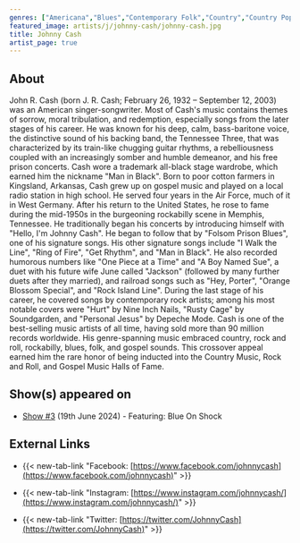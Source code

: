 ```yaml
---
genres: ["Americana","Blues","Contemporary Folk","Country","Country Pop","Folk","Gospel","Outlaw Country","Rock","Rock And Roll","Rockabilly","Singer-Songwriter","Traditional Country","Country Gospel"]
featured_image: artists/j/johnny-cash/johnny-cash.jpg
title: Johnny Cash
artist_page: true
---
```

## About

John R. Cash (born J. R. Cash; February 26, 1932 – September 12, 2003) was an American singer-songwriter. Most of Cash's music contains themes of sorrow, moral tribulation, and redemption, especially songs from the later stages of his career. He was known for his deep, calm, bass-baritone voice, the distinctive sound of his backing band, the Tennessee Three, that was characterized by its train-like chugging guitar rhythms, a rebelliousness coupled with an increasingly somber and humble demeanor, and his free prison concerts. Cash wore a trademark all-black stage wardrobe, which earned him the nickname "Man in Black".
Born to poor cotton farmers in Kingsland, Arkansas, Cash grew up on gospel music and played on a local radio station in high school. He served four years in the Air Force, much of it in West Germany. After his return to the United States, he rose to fame during the mid-1950s in the burgeoning rockabilly scene in Memphis, Tennessee. He traditionally began his concerts by introducing himself with "Hello, I'm Johnny Cash". He began to follow that by "Folsom Prison Blues", one of his signature songs. His other signature songs include "I Walk the Line", "Ring of Fire", "Get Rhythm", and "Man in Black". He also recorded humorous numbers like "One Piece at a Time" and "A Boy Named Sue", a duet with his future wife June called "Jackson" (followed by many further duets after they married), and railroad songs such as "Hey, Porter", "Orange Blossom Special", and "Rock Island Line". During the last stage of his career, he covered songs by contemporary rock artists; among his most notable covers were "Hurt" by Nine Inch Nails, "Rusty Cage" by Soundgarden, and "Personal Jesus" by Depeche Mode.
Cash is one of the best-selling music artists of all time, having sold more than 90 million records worldwide. His genre-spanning music embraced country, rock and roll, rockabilly, blues, folk, and gospel sounds. This crossover appeal earned him the rare honor of being inducted into the Country Music, Rock and Roll, and Gospel Music Halls of Fame.

## Show(s) appeared on

- [Show #3](/shows/featuring-blue-on-shock/) (19th June 2024) - Featuring: Blue On Shock

## External Links

- {{< new-tab-link "Facebook: [https://www.facebook.com/johnnycash](https://www.facebook.com/johnnycash)" >}}

- {{< new-tab-link "Instagram: [https://www.instagram.com/johnnycash/](https://www.instagram.com/johnnycash/)" >}}

- {{< new-tab-link "Twitter: [https://twitter.com/JohnnyCash](https://twitter.com/JohnnyCash)" >}}


